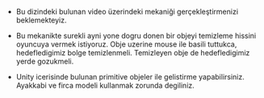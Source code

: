 * Bu dizindeki bulunan video üzerindeki mekaniği gerçekleştirmenizi beklemekteyiz.

* Bu mekanikte surekli ayni yone dogru donen bir objeyi temizleme hissini oyuncuya vermek istiyoruz. Obje uzerine mouse ile basili tuttukca, hedefledigimiz bolge temizlenmeli. Temizleyen obje de hedefledigimiz yerde gozukmeli.

* Unity icerisinde bulunan primitive objeler ile gelistirme yapabilirsiniz. Ayakkabi ve firca modeli kullanmak zorunda degiliniz.

